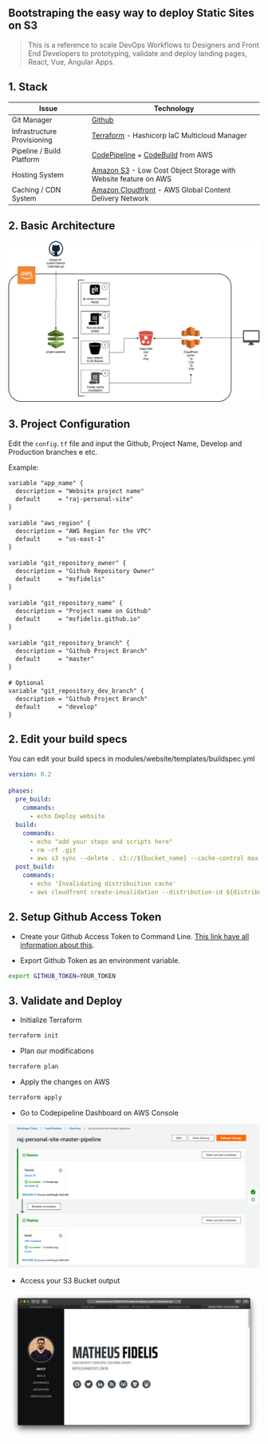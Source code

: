 ## Bootstraping the easy way to deploy Static Sites on S3

> This is a reference to scale DevOps Workflows to Designers and Front End Developers to prototyping, validate and deploy landing pages, React, Vue, Angular Apps.

## 1. Stack

Issue | Technology
------------ | -------------
Git Manager | [Github](https://github.com) 
Infrastructure Provisioning | [Terraform](https://www.terraform.io) - Hashicorp IaC Multicloud Manager
Pipeline / Build Platform | [CodePipeline](https://aws.amazon.com/pt/codepipeline/) + [CodeBuild](https://aws.amazon.com/pt/codebuild/) from AWS
Hosting System | [Amazon S3](https://aws.amazon.com/pt/s3/) -  Low Cost Object Storage with Website feature on AWS
Caching / CDN System | [Amazon Cloudfront](https://aws.amazon.com/pt/cloudfront/) - AWS Global Content Delivery Network 





## 2. Basic Architecture

![Design](.github/img/design.png)

## 3. Project Configuration

Edit the `config.tf` file and input the Github, Project Name, Develop and Production branches e etc.

Example:

```hcl
variable "app_name" {
  description = "Website project name"
  default     = "raj-personal-site"
}

variable "aws_region" {
  description = "AWS Region for the VPC"
  default     = "us-east-1"
}

variable "git_repository_owner" {
  description = "Github Repository Owner"
  default     = "msfidelis"
}

variable "git_repository_name" {
  description = "Project name on Github"
  default     = "msfidelis.github.io"
}

variable "git_repository_branch" {
  description = "Github Project Branch"
  default     = "master"
}

# Optional
variable "git_repository_dev_branch" {
  description = "Github Project Branch"
  default     = "develop"
}
```

## 2. Edit your build specs

You can edit your build specs in modules/website/templates/buildspec.yml 

```yml
version: 0.2

phases:
  pre_build:
    commands:
      - echo Deploy website
  build:
    commands:
      - echo "add your steps and scripts here"
      - rm -rf .git
      - aws s3 sync --delete . s3://${bucket_name} --cache-control max-age=3600
  post_build:
    commands:
      - echo 'Invalidating distribuition cache'
      - aws cloudfront create-invalidation --distribution-id ${distribuition_id} --paths "/*"

```

## 2. Setup Github Access Token

* Create your Github Access Token to Command Line. [This link have all information about this](https://help.github.com/articles/creating-a-personal-access-token-for-the-command-line/).


* Export Github Token as an environment variable. 

```bash
export GITHUB_TOKEN=YOUR_TOKEN
``` 

## 3. Validate and Deploy

* Initialize Terraform

```bash
terraform init
```

* Plan our modifications

```bash
terraform plan
```

* Apply the changes on AWS

```bash
terraform apply
```

* Go to Codepipeline Dashboard on AWS Console

![site deployed](.github/img/pipeline.png)


* Access your S3 Bucket output

![site deployed](.github/img/site.png)